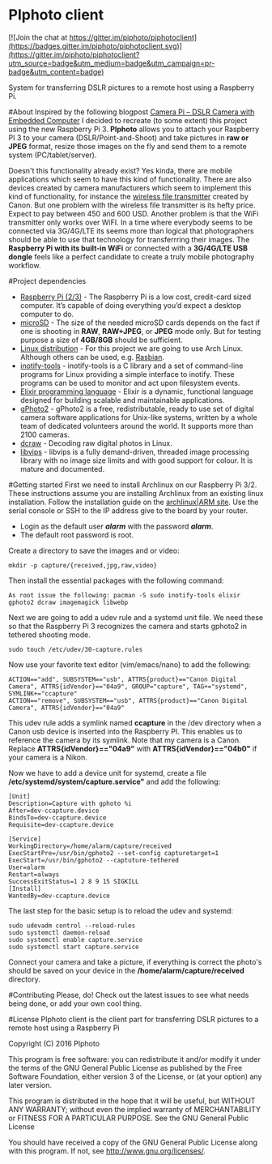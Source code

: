 # PIphoto client

[![Join the chat at https://gitter.im/piphoto/piphotoclient](https://badges.gitter.im/piphoto/piphotoclient.svg)](https://gitter.im/piphoto/piphotoclient?utm_source=badge&utm_medium=badge&utm_campaign=pr-badge&utm_content=badge)

System for transferring DSLR pictures to a remote host using a Raspberry Pi.

#About
Inspired by the following blogpost [Camera Pi – DSLR Camera with Embedded Computer](http://www.davidhunt.ie/raspberry-pi-in-a-dslr-camera/) I decided to recreate (to some extent) this project using the new Raspberry Pi 3. **PIphoto** allows you to attach your Raspberry PI 3 to your camera (DSLR/Point-and-Shoot) and take pictures in **raw or JPEG** format, resize those images on the fly and send them to a remote system (PC/tablet/server). 

Doesn't this functionality already exist? Yes kinda, there are mobile applications which seem to have this kind of functionality. There are also devices created by camera manufacturers which seem to implement this kind of functionality, for instance the
[wireless file transmitter](https://www.usa.canon.com/internet/portal/us/home/products/details/cameras/wireless-file-transmitter/wireless-file-transmitter-wft-e6a) created by Canon. But one problem with the wireless file transmitter is its hefty price. Expect to pay between 450 and 600 USD. Another problem is that the WiFi transmitter only works over WiFI. In a time where everybody seems to be connected via 3G/4G/LTE its seems more than logical that photographers should be able to use that technology for transferrring their images. The **Raspberry Pi with its built-in WiFi** or connected with a **3G/4G/LTE USB dongle** feels like a perfect candidate to create a truly mobile photography workflow.

#Project dependencies

* [Raspberry Pi (2/3)](https://www.raspberrypi.org/) - The Raspberry Pi is a low cost, credit-card sized computer. It’s capable of doing everything you’d expect a desktop computer to do.
* [microSD](https://simple.wikipedia.org/wiki/MicroSD) - The size of the needed microSD cards depends on the fact if one is shooting in **RAW**, **RAW+JPEG**, or **JPEG** mode only. But for testing purpose a size of **4GB/8GB** should be sufficient.
* [Linux distribution](https://archlinuxarm.org/platforms/armv8/broadcom/raspberry-pi-3) - For this project we are going to use Arch Linux. Although others can be used, e.g. [Rasbian](https://www.raspbian.org/FrontPage).
* [inotify-tools](https://github.com/rvoicilas/inotify-tools/wiki) - inotify-tools is a C library and a set of command-line programs for Linux providing a simple interface to inotify. These programs can be used to monitor and act upon filesystem events.  
* [Elixir programming language](http://elixir-lang.org/) - Elixir is a dynamic, functional language designed for building scalable and maintainable applications.
* [gPhoto2](http://gphoto.sourceforge.net/) - gPhoto2 is a free, redistributable, ready to use set of digital camera software applications for Unix-like systems, written by a whole team of dedicated volunteers around the world. It supports more than 2100 cameras.
* [dcraw](http://www.cybercom.net/~dcoffin/dcraw/) - Decoding raw digital photos in Linux.
* [libvips](http://www.vips.ecs.soton.ac.uk/index.php?title=Libvips) - libvips is a fully demand-driven, threaded image processing library with no image size limits and with good support for colour. It is mature and documented.

#Getting started
First we need to install Archlinux on our Raspberry Pi 3/2. These instructions assume you are installing Archlinux from an existing linux installation. Follow the installation guide on the [archlinux|ARM site](https://archlinuxarm.org/platforms/armv8/broadcom/raspberry-pi-3). Use the serial console or SSH to the IP address give to the board by your router.

* Login as the default user ***alarm*** with the password ***alarm***.
* The default root password is root.

Create a directory to save the images and or video:
```
mkdir -p capture/{received,jpg,raw,video}
```
Then install the essential packages with the following command:
```
As root issue the following: pacman -S sudo inotify-tools elixir gphoto2 dcraw imagemagick libwebp
```
Next we are going to add a udev rule and a systemd unit file. We need these so that the Raspberry Pi 3 recognizes the camera and starts gphoto2 in tethered shooting mode.

```
sudo touch /etc/udev/30-capture.rules
```
Now use your favorite text editor (vim/emacs/nano) to add the following:
```
ACTION=="add", SUBSYSTEM=="usb", ATTRS{product}=="Canon Digital Camera", ATTRS{idVendor}=="04a9", GROUP="capture", TAG+="systemd", SYMLINK+="ccapture"
ACTION=="remove", SUBSYSTEM=="usb", ATTRS{product}=="Canon Digital Camera", ATTRS{idVendor}=="04a9"
```
This udev rule adds a symlink named **ccapture** in the /dev directory when a Canon usb device is inserted into the Raspberry PI. This enables us to reference the camera by its symlink. Note that my camera is a Canon. Replace **ATTRS{idVendor}=="04a9"** with **ATTRS{idVendor}=="04b0"** if your camera is a Nikon. 

Now we have to add a device unit for systemd, create a file **/etc/systemd/system/capture.service"** and add the following:
```
[Unit]
Description=Capture with gphoto %i
After=dev-ccapture.device
BindsTo=dev-ccapture.device
Requisite=dev-ccapture.device

[Service]
WorkingDirectory=/home/alarm/capture/received
ExecStartPre=/usr/bin/gphoto2 --set-config capturetarget=1
ExecStart=/usr/bin/gphoto2 --captuture-tethered
User=alarm
Restart=always
SuccessExitStatus=1 2 8 9 15 SIGKILL
[Install]
WantedBy=dev-ccapture.device
```

The last step for the basic setup is to reload the udev and systemd:
```
sudo udevadm control --reload-rules
sudo systemctl daemon-reload
sudo systemctl enable capture.service
sudo systemctl start capture.service
```

Connect your camera and take a picture, if everything is correct the photo's should be saved on your device in the **/home/alarm/capture/received** directory.

#Contributing 
Please, do! Check out the latest issues to see what needs being done, or add your own cool thing.

#License
PIphoto client is the client part for transferring DSLR pictures to a remote host using a Raspberry Pi

Copyright (C) 2016 PIphoto

This program is free software: you can redistribute it and/or modify it under the terms of the GNU General Public License as published by the Free Software Foundation, either version 3 of the License, or (at your option) any later version.

This program is distributed in the hope that it will be useful, but WITHOUT ANY WARRANTY; without even the implied warranty of MERCHANTABILITY or FITNESS FOR A PARTICULAR PURPOSE. See the GNU General Public License 

You should have received a copy of the GNU General Public License along with this program. If not, see http://www.gnu.org/licenses/.
